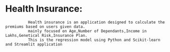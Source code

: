 # Health Insurance:
              Health insurance is an application designed to calculate the premiums based on users given data.
              mainly focused on Age,Number of Dependants,Income in Lakhs,Genetical Risk,Insurance Plan.
              This is the regression model using Python and Scikit-learn and Streamlit application
      

